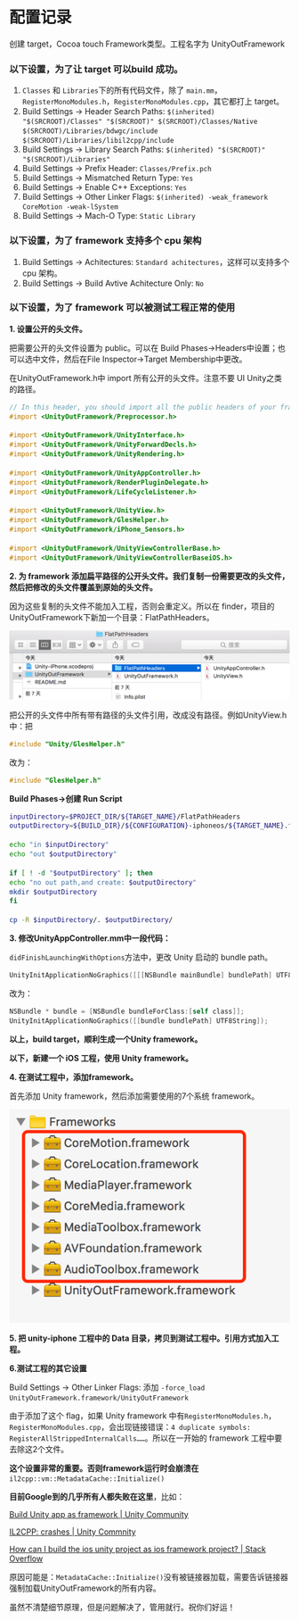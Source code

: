 # 配置记录

创建 target，Cocoa touch Framework类型。工程名字为 UnityOutFramework

### 以下设置，为了让 target 可以build 成功。

1. `Classes` 和 `Libraries`下的所有代码文件，除了 `main.mm`，`RegisterMonoModules.h`，`RegisterMonoModules.cpp`，其它都打上 target。
2. Build Settings -> Header Search Paths: `$(inherited) "$(SRCROOT)/Classes" "$(SRCROOT)" $(SRCROOT)/Classes/Native $(SRCROOT)/Libraries/bdwgc/include $(SRCROOT)/Libraries/libil2cpp/include`
3. Build Settings -> Library Search Paths: `$(inherited) "$(SRCROOT)" "$(SRCROOT)/Libraries"`
4. Build Settings -> Prefix Header: `Classes/Prefix.pch`
5. Build Settings -> Mismatched Return Type: `Yes`
6. Build Settings -> Enable C++ Exceptions: `Yes`
7. Build Settings -> Other Linker Flags: `$(inherited) -weak_framework CoreMotion -weak-lSystem`
8. Build Settings -> Mach-O Type: `Static Library`


### 以下设置，为了 framework 支持多个 cpu 架构

1. Build Settings -> Achitectures: `Standard achitectures`，这样可以支持多个 cpu 架构。
2. Build Settings -> Build Avtive Achitecture Only: `No`

### 以下设置，为了 framework 可以被测试工程正常的使用

**1. 设置公开的头文件。**

把需要公开的头文件设置为 public。可以在 Build Phases->Headers中设置；也可以选中文件，然后在File Inspector->Target Membership中更改。

在UnityOutFramework.h中 import 所有公开的头文件。注意不要 UI Unity之类的路径。

```objective-c
// In this header, you should import all the public headers of your framework using statements like #import <UnityOutFramework/PublicHeader.h>
#import <UnityOutFramework/Preprocessor.h>

#import <UnityOutFramework/UnityInterface.h>
#import <UnityOutFramework/UnityForwardDecls.h>
#import <UnityOutFramework/UnityRendering.h>

#import <UnityOutFramework/UnityAppController.h>
#import <UnityOutFramework/RenderPluginDelegate.h>
#import <UnityOutFramework/LifeCycleListener.h>

#import <UnityOutFramework/UnityView.h>
#import <UnityOutFramework/GlesHelper.h>
#import <UnityOutFramework/iPhone_Sensors.h>

#import <UnityOutFramework/UnityViewControllerBase.h>
#import <UnityOutFramework/UnityViewControllerBaseiOS.h>
```

**2. 为 framework 添加扁平路径的公开头文件。我们复制一份需要更改的头文件，然后把修改的头文件覆盖到原始的头文件。**

因为这些复制的头文件不能加入工程，否则会重定义。所以在 finder，项目的UnityOutFramework下新加一个目录：FlatPathHeaders。

![flat-path-headers](https://github.com/Octten/image-store/blob/master/unity-framework-md/flat-headers.png?raw=true)

把公开的头文件中所有带有路径的头文件引用，改成没有路径。例如UnityView.h中：把

```c++
#include "Unity/GlesHelper.h"
```

改为：

```c++
#include "GlesHelper.h"
```



**Build Phases->创建 Run Script**

```sh
inputDirectory=$PROJECT_DIR/${TARGET_NAME}/FlatPathHeaders
outputDirectory=${BUILD_DIR}/${CONFIGURATION}-iphoneos/${TARGET_NAME}.framework/Headers

echo "in $inputDirectory"
echo "out $outputDirectory"

if [ ! -d "$outputDirectory" ]; then
echo "no out path,and create: $outputDirectory"
mkdir $outputDirectory
fi

cp -R $inputDirectory/. $outputDirectory/
```

**3. 修改UnityAppController.mm中一段代码：**

`didFinishLaunchingWithOptions`方法中，更改 Unity 启动的 bundle path。

```objective-c
UnityInitApplicationNoGraphics([[[NSBundle mainBundle] bundlePath] UTF8String]);
```

改为：

```objective-c
NSBundle * bundle = [NSBundle bundleForClass:[self class]];
UnityInitApplicationNoGraphics([[bundle bundlePath] UTF8String]);
```



**以上，build target，顺利生成一个Unity framework。**

**以下，新建一个 iOS 工程，使用 Unity framework。**



**4. 在测试工程中，添加framework。**

首先添加 Unity framework，然后添加需要使用的7个系统 framework。

![system-frameworks](https://github.com/Octten/image-store/blob/master/unity-framework-md/system-framework.png?raw=true)



**5. 把 unity-iphone 工程中的 Data 目录，拷贝到测试工程中。引用方式加入工程。**



**6.测试工程的其它设置**

Build Settings -> Other Linker Flags: 添加 `-force_load UnityOutFramework.framework/UnityOutFramework`

由于添加了这个 flag，如果 Unity framework 中有`RegisterMonoModules.h`，`RegisterMonoModules.cpp`，会出现链接错误：`4 duplicate symbols: RegisterAllStrippedInternalCalls……`。所以在一开始的 framework 工程中要去除这2个文件。

**这个设置非常的重要。否则framework运行时会崩溃在**`il2cpp::vm::MetadataCache::Initialize()`

**目前Google到的几乎所有人都失败在这里**，比如：

[Build Unity app as framework | Unity Community](https://forum.unity3d.com/threads/build-unity-app-as-framework-then-consumed-by-another-app.430068/)

[IL2CPP: crashes | Unity Commnity](https://forum.unity3d.com/threads/il2cpp-anyone-else-seeing-metadatacache-initialize-crashes-sometimes-when-the-game-starts.383145/#post-2657443)

[How can I build the ios unity project as ios framework project? | Stack Overflow](http://stackoverflow.com/questions/34436341/how-can-i-build-the-ios-unity-project-as-ios-framework-project)

原因可能是：`MetadataCache::Initialize()`没有被链接器加载，需要告诉链接器强制加载UnityOutFramework的所有内容。

虽然不清楚细节原理，但是问题解决了，管用就行。祝你们好运！